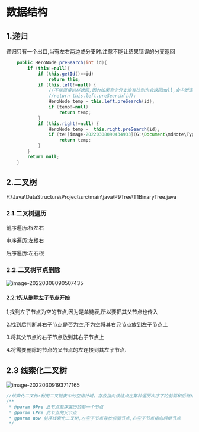 # 数据结构

## 1.递归

递归只有一个出口,当有左右两边或分支时.注意不能让结果错误的分支返回

```java
    public HeroNode preSearch(int id){
        if (this!=null){
            if (this.getId()==id)
                return this;
            if (this.left!=null) {
                //不能直接这样返回,因为如果有个分支没有找到也会返回null,会中断递归
                //return this.left.preSearch(id);
                HeroNode temp = this.left.preSearch(id);
                if (temp!=null)
                    return temp;
            }
            if (this.right!=null) {
                HeroNode temp =  this.right.preSearch(id);
                if (te![image-20220308090434933](G:\Document\mdNote\Typora\image-20220308090434933.png)![image-20220308090441878](G:\Document\mdNote\Typora\image-20220308090441878.png)mp!=null)
                    return temp;
            }
        }
        return null;
    }
```

## 2.二叉树

F:\Java\DataStructure\Project\src\main\java\P9Tree\T1BinaryTree.java

### 2.1.二叉树遍历

前序遍历:根左右

中序遍历:左根右

后序遍历:左右根

### 2.2.二叉树节点删除

![image-20220308090507435](G:\Document\mdNote\Typora\image-20220308090507435.png)

#### 2.2.1先从删除左子节点开始

1,找到左子节点为空的节点,因为是单链表,所以要把其父节点也传入

2.找到后判断其右子节点是否为空,不为空将其右只节点放到左子节点上

3.将其父节点的右子节点放到其右子节点上

4.将需要删除的节点的父节点的左连接到其左子节点.

## 2.3 线索化二叉树

![image-20220309193717165](G:\Document\mdNote\Typora\image-20220309193717165.png)

```java
//线索化二叉树:利用二叉链表中的空指针域，存放指向该结点在某种遍历次序下的前驱和后继结点的指针利用二叉链表中的空指针域，存放指向该结点在某种遍历次序下的前驱和后继结点的指针
/**
 * @param OPre 此节点前序遍历的前一个节点
 * @param LPre 此节点的父节点
 * @param now 前序线索化二叉树,左空子节点存放前驱节点,右空子节点指向后继节点
 */
```

